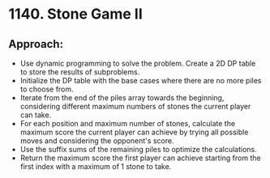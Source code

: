 # 1140. Stone Game II


## Approach:
 - Use dynamic programming to solve the problem. Create a 2D DP table to store the results of subproblems.
 - Initialize the DP table with the base cases where there are no more piles to choose from.
 - Iterate from the end of the piles array towards the beginning, considering different maximum numbers of stones the current player can take.
 - For each position and maximum number of stones, calculate the maximum score the current player can achieve by trying all possible moves and considering the opponent's score.
 - Use the suffix sums of the remaining piles to optimize the calculations.
 - Return the maximum score the first player can achieve starting from the first index with a maximum of 1 stone to take.
